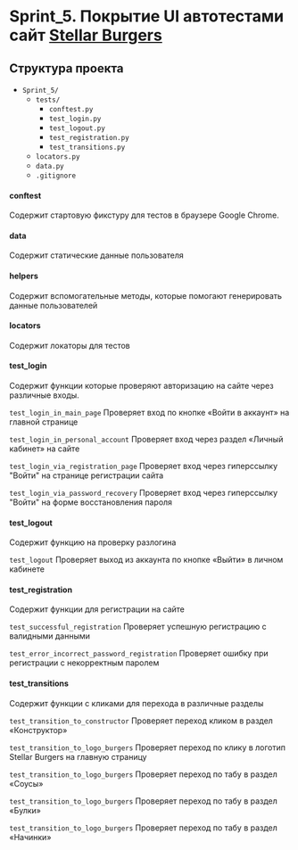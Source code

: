 # Sprint_5. Покрытие UI автотестами сайт [Stellar Burgers](https://stellarburgers.nomoreparties.site)

## Структура проекта
- `Sprint_5/`
  - `tests/`
    - `conftest.py`
    - `test_login.py`
    - `test_logout.py`
    - `test_registration.py`
    - `test_transitions.py`
  - `locators.py`
  - `data.py`
  - `.gitignore`

#### conftest
Содержит стартовую фикстуру для тестов в браузере Google Chrome.


#### data
Содержит cтатические данные пользователя


#### helpers
Содержит вспомогательные методы, которые помогают генерировать данные пользователей


#### locators
Содержит локаторы для тестов


#### test_login
Содержит функции которые проверяют авторизацию на сайте через различные входы.

`test_login_in_main_page`
Проверяет вход по кнопке «Войти в аккаунт» на главной странице

`test_login_in_personal_account`
Проверяет вход через раздел «Личный кабинет» на сайте

`test_login_via_registration_page`
Проверяет вход через гиперссылку "Войти" на странице регистрации сайта

`test_login_via_password_recovery`
Проверяет вход через гиперссылку "Войти" на форме восстановления пароля


#### test_logout
Содержит функцию на проверку разлогина

`test_logout`
Проверяет выход из аккаунта по кнопке «Выйти» в личном кабинете


#### test_registration
Содержит функции для регистрации на сайте

`test_successful_registration`
Проверяет успешную регистрацию с валидными данными

`test_error_incorrect_password_registration`
Проверяет ошибку при регистрации с некорректным паролем


#### test_transitions
Содержит функции с кликами для перехода в различные разделы

`test_transition_to_constructor`
Проверяет переход кликом в раздел «Конструктор»

`test_transition_to_logo_burgers`
Проверяет переход по клику в логотип Stellar Burgers на главную страницу

`test_transition_to_logo_burgers`
Проверяет переход по табу в раздел «Соусы»

`test_transition_to_logo_burgers`
Проверяет переход по табу в раздел «Булки»

`test_transition_to_logo_burgers`
Проверяет переход по табу в раздел «Начинки»